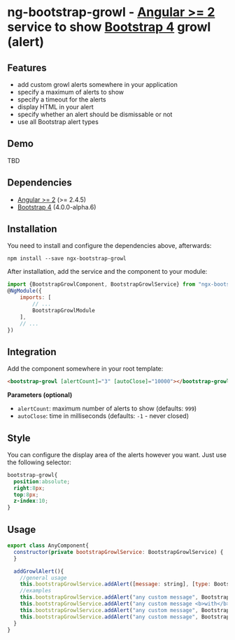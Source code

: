 # ng-bootstrap-growl - [Angular >= 2](http://angular.io/) service to show [Bootstrap 4](http://v4-alpha.getbootstrap.com/) growl (alert)

## Features
* add custom growl alerts somewhere in your application
* specify a maximum of alerts to show
* specify a timeout for the alerts
* display HTML in your alert
* specify whether an alert should be dismissable or not
* use all Bootstrap alert types

## Demo
TBD

## Dependencies
* [Angular >= 2](https://angular.io) (>= 2.4.5)
* [Bootstrap 4](https://v4-alpha.getbootstrap.com) (4.0.0-alpha.6)

## Installation
You need to install and configure the dependencies above, afterwards:
```shell
npm install --save ngx-bootstrap-growl
```
After installation, add the service and the component to your module:
```js
import {BootstrapGrowlComponent, BootstrapGrowlService} from "ngx-bootstrap-growl";
@NgModule({
    imports: [
        // ...
        BootstrapGrowlModule
    ],
    // ...
})
```
## Integration
Add the component somewhere in your root template:
```html
<bootstrap-growl [alertCount]="3" [autoClose]="10000"></bootstrap-growl>
```
**Parameters (optional)**
* `alertCount`: maximum number of alerts to show (defaults: `999`)
* `autoClose`: time in milliseconds (defaults: `-1` - never closed)

## Style
You can configure the display area of the alerts however you want. Just use the following selector:
```css
bootstrap-growl{
  position:absolute;
  right:8px;
  top:8px;
  z-index:10;
}
```

## Usage
```js
export class AnyComponent{
  constructor(private bootstrapGrowlService: BootstrapGrowlService) {
  }

  addGrowlAlert(){
    //general usage
    this.bootstrapGrowlService.addAlert([message: string], [type: BootstrapAlertType], [dismissable?: boolean]);
    //examples
    this.bootstrapGrowlService.addAlert("any custom message", BootstrapAlertType.SUCCESS);
    this.bootstrapGrowlService.addAlert("any custom message <b>with</b> HTML", BootstrapAlertType.INFO);
    this.bootstrapGrowlService.addAlert("any custom message", BootstrapAlertType.WARNING);
    this.bootstrapGrowlService.addAlert("any custom message", BootstrapAlertType.DANGER, false);
  }
}
```







